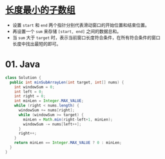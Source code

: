 # [长度最小的子数组](https://leetcode-cn.com/problems/minimum-size-subarray-sum/)

- 设置 `start` 和 `end` 两个指针分别代表滑动窗口的开始位置和结束位置。
- 再设置一个 `sum` 来存储 `[start, end]` 之间的数据总和。
- 当 `sum` 大于 `target` 时，表示当前窗口长度符合条件，在所有符合条件的窗口长度中找出最短的即可。

# 01. Java
```java
class Solution {
  public int minSubArrayLen(int target, int[] nums) {
    int windowSum = 0;
    int left = 0;
    int right = 0;
    int minLen = Integer.MAX_VALUE;
    while (right < nums.length) {
      windowSum += nums[right];
      while (windowSum >= target) {
        minLen = Math.min(right-left+1, minLen);
        windowSum -= nums[left++];
      }
      right++;
    }
    return minLen == Integer.MAX_VALUE ? 0 : minLen;
  }
}
```

